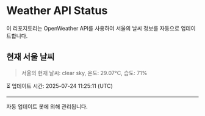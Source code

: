 
# Weather API Status

이 리포지토리는 OpenWeather API를 사용하여 서울의 날씨 정보를 자동으로 업데이트합니다.

## 현재 서울 날씨
> 서울의 현재 날씨: clear sky, 온도: 29.07°C, 습도: 71%

⏳ 업데이트 시간: 2025-07-24 11:25:11 (UTC)

---
자동 업데이트 봇에 의해 관리됩니다.
